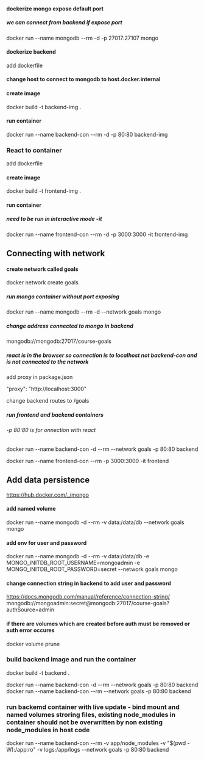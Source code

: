 #### dockerize mongo expose default port

##### we can connect from backend if expose port

docker run --name mongodb --rm -d -p 27017:27107 mongo

#### dockerize backend

add dockerfile

#### change host to connect to mongodb to host.docker.internal

#### create image

docker build -t backend-img .

#### run container

docker run --name backend-con --rm -d -p 80:80 backend-img

### React to container

add dockerfile

#### create image

docker build -t frontend-img .

#### run container

##### need to be run in interactive mode -it

docker run --name frontend-con --rm -d -p 3000:3000 -it frontend-img

## Connecting with network

#### create network called goals

docker network create goals

##### run mongo container without port exposing

docker run --name mongodb --rm -d --network goals mongo

##### change address connected to mongo in backend

mongodb://mongodb:27017/course-goals

##### react is in the browser so connection is to localhost not backend-con and is not connected to the network

add proxy in package.json

"proxy": "http://localhost:3000"

change backend routes to /goals

##### run frontend and backend containers

###### -p 80:80 is for onnection with react

docker run --name backend-con -d --rm --network goals -p 80:80 backend

docker run --name frontend-con --rm -p 3000:3000 -it frontend

## Add data persistence

https://hub.docker.com/_/mongo

#### add named volume

docker run --name mongodb -d --rm -v data:/data/db --network goals mongo

#### add env for user and password

docker run --name mongodb -d --rm -v data:/data/db -e MONGO_INITDB_ROOT_USERNAME=mongoadmin -e MONGO_INITDB_ROOT_PASSWORD=secret --network goals mongo

#### change connection string in backend to add user and password

https://docs.mongodb.com/manual/reference/connection-string/
mongodb://mongoadmin:secret@mongodb:27017/course-goals?authSource=admin

#### if there are volumes which are created before auth must be removed or auth error occures

docker volume prune

### build backend image and run the container

docker build -t backend .

docker run --name backend-con -d --rm --network goals -p 80:80 backend
docker run --name backend-con --rm --network goals -p 80:80 backend

### run backemd container with live update - bind mount and named volumes stroring files, existing node_modules in container should not be overwritten by non existing node_modules in host code

docker run --name backend-con --rm -v app/node_modules -v "$(pwd -W):/app:ro" -v logs:/app/logs --network goals -p 80:80 backend
